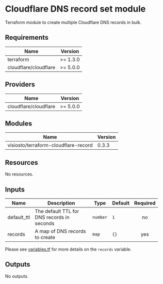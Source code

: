# Cloudflare DNS record set module

Terraform module to create multiple Cloudflare DNS records in bulk.

## Requirements

| Name                  | Version  |
| --------------------- | -------- |
| terraform             | >= 1.3.0 |
| cloudflare/cloudflare | >= 5.0.0 |

## Providers

| Name                  | Version  |
| --------------------- | -------- |
| cloudflare/cloudflare | >= 5.0.0 |

## Modules

| Name                                 | Version |
| ------------------------------------ | ------- |
| visiosto/terraform-cloudflare-record | 0.3.3   |

## Resources

No resources.

## Inputs

| Name        | Description                                | Type     | Default | Required |
| ----------- | ------------------------------------------ | -------- | ------- | :------: |
| default_ttl | The default TTL for DNS records in seconds | `number` | `1`     |    no    |
| records     | A map of DNS records to create             | `map`    | `{}`    |   yes    |

Please see [variables.tf](variables.tf) for more details on the `records`
variable.

## Outputs

No outputs.
